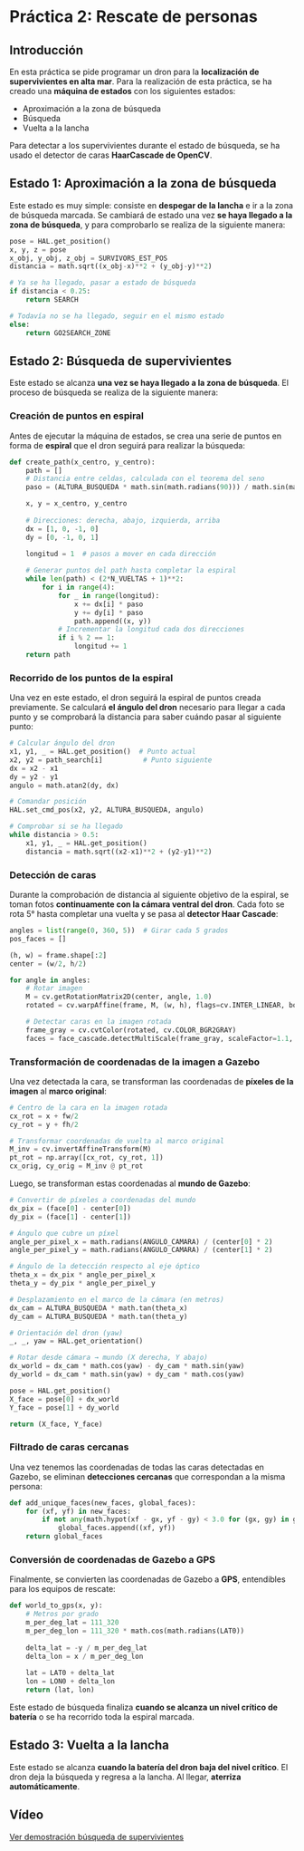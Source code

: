 # Práctica 2: Rescate de personas

## Introducción

En esta práctica se pide programar un dron para la **localización de supervivientes en alta mar**.
Para la realización de esta práctica, se ha creado una **máquina de estados** con los siguientes estados:

* Aproximación a la zona de búsqueda
* Búsqueda
* Vuelta a la lancha

Para detectar a los supervivientes durante el estado de búsqueda, se ha usado el detector de caras **HaarCascade de OpenCV**.

## Estado 1: Aproximación a la zona de búsqueda

Este estado es muy simple: consiste en **despegar de la lancha** e ir a la zona de búsqueda marcada.
Se cambiará de estado una vez **se haya llegado a la zona de búsqueda**, y para comprobarlo se realiza de la siguiente manera:

```python
pose = HAL.get_position()
x, y, z = pose
x_obj, y_obj, z_obj = SURVIVORS_EST_POS
distancia = math.sqrt((x_obj-x)**2 + (y_obj-y)**2)

# Ya se ha llegado, pasar a estado de búsqueda
if distancia < 0.25:
    return SEARCH

# Todavía no se ha llegado, seguir en el mismo estado
else:
    return GO2SEARCH_ZONE
```

## Estado 2: Búsqueda de supervivientes

Este estado se alcanza **una vez se haya llegado a la zona de búsqueda**.
El proceso de búsqueda se realiza de la siguiente manera:

### Creación de puntos en espiral

Antes de ejecutar la máquina de estados, se crea una serie de puntos en forma de **espiral** que el dron seguirá para realizar la búsqueda:

```python
def create_path(x_centro, y_centro):
    path = []
    # Distancia entre celdas, calculada con el teorema del seno
    paso = (ALTURA_BUSQUEDA * math.sin(math.radians(90))) / math.sin(math.radians(180 - 90 - (ANGULO_CAMARA / 2)))

    x, y = x_centro, y_centro
    
    # Direcciones: derecha, abajo, izquierda, arriba
    dx = [1, 0, -1, 0]
    dy = [0, -1, 0, 1]
    
    longitud = 1  # pasos a mover en cada dirección

    # Generar puntos del path hasta completar la espiral
    while len(path) < (2*N_VUELTAS + 1)**2:
        for i in range(4):
            for _ in range(longitud):
                x += dx[i] * paso
                y += dy[i] * paso
                path.append((x, y))
            # Incrementar la longitud cada dos direcciones
            if i % 2 == 1:
                longitud += 1
    return path
```

### Recorrido de los puntos de la espiral

Una vez en este estado, el dron seguirá la espiral de puntos creada previamente.
Se calculará **el ángulo del dron** necesario para llegar a cada punto y se comprobará la distancia para saber cuándo pasar al siguiente punto:

```python
# Calcular ángulo del dron
x1, y1, _ = HAL.get_position()  # Punto actual
x2, y2 = path_search[i]          # Punto siguiente
dx = x2 - x1
dy = y2 - y1
angulo = math.atan2(dy, dx)

# Comandar posición
HAL.set_cmd_pos(x2, y2, ALTURA_BUSQUEDA, angulo)

# Comprobar si se ha llegado
while distancia > 0.5:
    x1, y1, _ = HAL.get_position()
    distancia = math.sqrt((x2-x1)**2 + (y2-y1)**2)
```

### Detección de caras

Durante la comprobación de distancia al siguiente objetivo de la espiral, se toman fotos **continuamente con la cámara ventral del dron**.
Cada foto se rota 5° hasta completar una vuelta y se pasa al **detector Haar Cascade**:

```python
angles = list(range(0, 360, 5))  # Girar cada 5 grados
pos_faces = []

(h, w) = frame.shape[:2]
center = (w/2, h/2)

for angle in angles:
    # Rotar imagen
    M = cv.getRotationMatrix2D(center, angle, 1.0)
    rotated = cv.warpAffine(frame, M, (w, h), flags=cv.INTER_LINEAR, borderMode=cv.BORDER_CONSTANT)

    # Detectar caras en la imagen rotada
    frame_gray = cv.cvtColor(rotated, cv.COLOR_BGR2GRAY)
    faces = face_cascade.detectMultiScale(frame_gray, scaleFactor=1.1, minNeighbors=5, minSize=(30, 30))
```

### Transformación de coordenadas de la imagen a Gazebo

Una vez detectada la cara, se transforman las coordenadas de **píxeles de la imagen** al **marco original**:

```python
# Centro de la cara en la imagen rotada
cx_rot = x + fw/2
cy_rot = y + fh/2

# Transformar coordenadas de vuelta al marco original
M_inv = cv.invertAffineTransform(M)
pt_rot = np.array([cx_rot, cy_rot, 1])
cx_orig, cy_orig = M_inv @ pt_rot
```

Luego, se transforman estas coordenadas al **mundo de Gazebo**:

```python
# Convertir de píxeles a coordenadas del mundo
dx_pix = (face[0] - center[0])
dy_pix = (face[1] - center[1])

# Ángulo que cubre un píxel
angle_per_pixel_x = math.radians(ANGULO_CAMARA) / (center[0] * 2)
angle_per_pixel_y = math.radians(ANGULO_CAMARA) / (center[1] * 2)

# Ángulo de la detección respecto al eje óptico
theta_x = dx_pix * angle_per_pixel_x
theta_y = dy_pix * angle_per_pixel_y

# Desplazamiento en el marco de la cámara (en metros)
dx_cam = ALTURA_BUSQUEDA * math.tan(theta_x)
dy_cam = ALTURA_BUSQUEDA * math.tan(theta_y)

# Orientación del dron (yaw)
_, _, yaw = HAL.get_orientation()

# Rotar desde cámara → mundo (X derecha, Y abajo)
dx_world = dx_cam * math.cos(yaw) - dy_cam * math.sin(yaw)
dy_world = dx_cam * math.sin(yaw) + dy_cam * math.cos(yaw)

pose = HAL.get_position()
X_face = pose[0] + dx_world
Y_face = pose[1] + dy_world

return (X_face, Y_face)
```

### Filtrado de caras cercanas

Una vez tenemos las coordenadas de todas las caras detectadas en Gazebo, se eliminan **detecciones cercanas** que correspondan a la misma persona:

```python
def add_unique_faces(new_faces, global_faces):
    for (xf, yf) in new_faces:
        if not any(math.hypot(xf - gx, yf - gy) < 3.0 for (gx, gy) in global_faces):
            global_faces.append((xf, yf))
    return global_faces
```

### Conversión de coordenadas de Gazebo a GPS

Finalmente, se convierten las coordenadas de Gazebo a **GPS**, entendibles para los equipos de rescate:

```python
def world_to_gps(x, y):
    # Metros por grado
    m_per_deg_lat = 111_320
    m_per_deg_lon = 111_320 * math.cos(math.radians(LAT0))
    
    delta_lat = -y / m_per_deg_lat
    delta_lon = x / m_per_deg_lon
    
    lat = LAT0 + delta_lat
    lon = LON0 + delta_lon
    return (lat, lon)
```

Este estado de búsqueda finaliza **cuando se alcanza un nivel crítico de batería** o se ha recorrido toda la espiral marcada.

## Estado 3: Vuelta a la lancha

Este estado se alcanza **cuando la batería del dron baja del nivel crítico**.
El dron deja la búsqueda y regresa a la lancha. Al llegar, **aterriza automáticamente**.

## Vídeo

[Ver demostración búsqueda de supervivientes](https://drive.google.com/file/d/1wdCD7wgKnwyFG_e4t5bLTjfIXgq9u-cP/view?usp=sharing)
